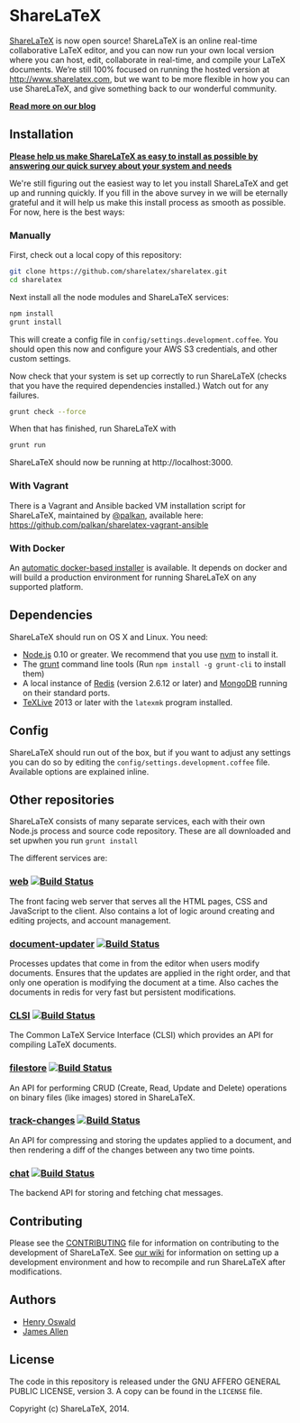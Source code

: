 ShareLaTeX
==========

[ShareLaTeX](https://www.sharelatex.com) is now open source! ShareLaTeX is an online real-time collaborative LaTeX editor, and you can now run your own local version where you can host, edit, collaborate in real-time, and compile your LaTeX documents. We’re still 100% focused on running the hosted version at http://www.sharelatex.com, but we want to be more flexible in how you can use ShareLaTeX, and give something back to our wonderful community.

**[Read more on our blog](https://www.sharelatex.com/blog/2014/02/21/sharelatex-is-now-open-source.html#.UwcnsEJ_ugc)**

Installation
------------

**[Please help us make ShareLaTeX as easy to install as possible by answering our quick survey about your system and needs](https://sharelatex.typeform.com/to/PLNits)**

We're still figuring out the easiest way to let you install ShareLaTeX and get up and running quickly. If you fill in the above survey in we will be eternally grateful and it will help us make this install process as smooth as possible. For now, here is the best ways:

### Manually

First, check out a local copy of this repository:

```bash
git clone https://github.com/sharelatex/sharelatex.git
cd sharelatex
```

Next install all the node modules and ShareLaTeX services:

```bash
npm install
grunt install
```

This will create a config file in `config/settings.development.coffee`. You should open
this now and configure your AWS S3 credentials, and other custom settings.

Now check that your system is set up correctly to run ShareLaTeX (checks that you have
the required dependencies installed.) Watch out for any failures.

```bash
grunt check --force
```

When that has finished, run ShareLaTeX with

```bash
grunt run
```

ShareLaTeX should now be running at http://localhost:3000.

### With Vagrant

There is a Vagrant and Ansible backed VM installation script for ShareLaTeX, maintained by [@palkan](https://github/palkan), available here: https://github.com/palkan/sharelatex-vagrant-ansible

### With Docker

An [automatic docker-based installer](https://github.com/tiagoboldt/sharelatex-docker) is available. It depends on docker and will build a production environment for running ShareLaTeX on any supported platform.

Dependencies
------------

ShareLaTeX should run on OS X and Linux. You need:

* [Node.js](http://nodejs.org/) 0.10 or greater. We recommend that you use [nvm](https://github.com/creationix/nvm) to install it.
* The [grunt](http://gruntjs.com/) command line tools (Run `npm install -g grunt-cli` to install them)
* A local instance of [Redis](http://redis.io/topics/quickstart) (version 2.6.12 or later) and [MongoDB](http://docs.mongodb.org/manual/installation/) running on their standard ports.
* [TeXLive](https://www.tug.org/texlive/) 2013 or later with the `latexmk` program installed.

Config
------

ShareLaTeX should run out of the box, but if you want to adjust any settings you can do so by
editing the `config/settings.development.coffee` file. Available options are explained inline.

Other repositories
------------------

ShareLaTeX consists of many separate services, each with their own Node.js process
and source code repository. These are all downloaded and set upwhen you run
`grunt install`

The different services are:

### [web](https://github.com/sharelatex/web-sharelatex) [![Build Status](https://travis-ci.org/sharelatex/web-sharelatex.png?branch=master)](https://travis-ci.org/sharelatex/web-sharelatex)

The front facing web server that serves all the HTML pages, CSS and JavaScript
to the client. Also contains a lot of logic around creating and editing
projects, and account management.

### [document-updater](https://github.com/sharelatex/document-updater-sharelatex) [![Build Status](https://travis-ci.org/sharelatex/document-updater-sharelatex.png?branch=master)](https://travis-ci.org/sharelatex/document-updater-sharelatex)

Processes updates that come in from the editor when users modify documents. Ensures that
the updates are applied in the right order, and that only one operation is modifying
the document at a time. Also caches the documents in redis for very fast but persistent
modifications.

### [CLSI](https://github.com/sharelatex/clsi-sharelatex) [![Build Status](https://travis-ci.org/sharelatex/clsi-sharelatex.png?branch=master)](https://travis-ci.org/sharelatex/clsi-sharelatex)

The Common LaTeX Service Interface (CLSI) which provides an API for compiling LaTeX 
documents.

### [filestore](https://github.com/sharelatex/filestore-sharelatex) [![Build Status](https://travis-ci.org/sharelatex/filestore-sharelatex.png?branch=master)](https://travis-ci.org/sharelatex/filestore-sharelatex)

An API for performing CRUD (Create, Read, Update and Delete) operations on binary files
(like images) stored in ShareLaTeX.

### [track-changes](https://github.com/sharelatex/track-changes-sharelatex) [![Build Status](https://travis-ci.org/sharelatex/track-changes-sharelatex.png?branch=master)](https://travis-ci.org/sharelatex/track-changes-sharelatex)

An API for compressing and storing the updates applied to a document, and then rendering a diff of the changes
between any two time points.

### [chat](https://github.com/sharelatex/chat-sharelatex) [![Build Status](https://travis-ci.org/sharelatex/chat-sharelatex.png?branch=master)](https://travis-ci.org/sharelatex/chat-sharelatex)

The backend API for storing and fetching chat messages.

Contributing
------------

Please see the [CONTRIBUTING](https://github.com/sharelatex/sharelatex/blob/master/CONTRIBUTING.md) file for information on contributing to the development of ShareLaTeX. See [our wiki](https://github.com/sharelatex/sharelatex/wiki/Developer-Guidelines) for information on setting up a development environment and how to recompile and run ShareLaTeX after modifications.

Authors
---

- [Henry Oswald](http://twitter.com/henryoswald)
- [James Allen](http://twitter.com/thejpallen)

License
----

The code in this repository is released under the GNU AFFERO GENERAL PUBLIC LICENSE, version 3. A copy can be found in the `LICENSE` file.

Copyright (c) ShareLaTeX, 2014.
